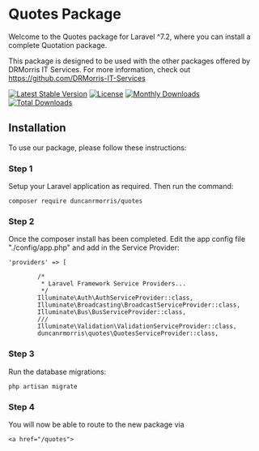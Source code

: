 # Quotes Package

Welcome to the Quotes package for Laravel ^7.2, where you can install a complete Quotation package.

This package is designed to be used with the other packages offered by DRMorris IT Services.  For more information, check out https://github.com/DRMorris-IT-Services

[![Latest Stable Version](https://poser.pugx.org/duncanrmorris/quotes/v)](//packagist.org/packages/duncanrmorris/quotes)
[![License](https://poser.pugx.org/duncanrmorris/quotes/license)](//packagist.org/packages/duncanrmorris/quotes)
[![Monthly Downloads](https://poser.pugx.org/duncanrmorris/quotes/d/monthly)](//packagist.org/packages/duncanrmorris/quotes)
[![Total Downloads](https://poser.pugx.org/duncanrmorris/quotes/downloads)](//packagist.org/packages/duncanrmorris/quotes)

## Installation
To use our package, please follow these instructions:

### Step 1
Setup your Laravel application as required.  Then run the command:
````
composer require duncanrmorris/quotes
````

### Step 2
Once the composer install has been completed.  Edit the app config file "./config/app.php" and add in the Service Provider:

````
'providers' => [

        /*
         * Laravel Framework Service Providers...
         */
        Illuminate\Auth\AuthServiceProvider::class,
        Illuminate\Broadcasting\BroadcastServiceProvider::class,
        Illuminate\Bus\BusServiceProvider::class,
        ///
        Illuminate\Validation\ValidationServiceProvider::class,
        duncanrmorris\quotes\QuotesServiceProvider::class,
````

### Step 3
Run the database migrations:
````
php artisan migrate
````

### Step 4
You will now be able to route to the new package via
````
<a href="/quotes">
````

